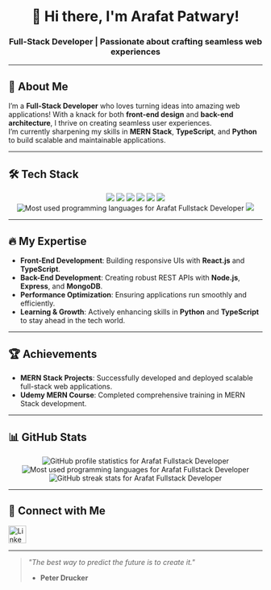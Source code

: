 <h1 align="center">👋 Hi there, I'm Arafat Patwary!</h1>
<h3 align="center">Full-Stack Developer | Passionate about crafting seamless web experiences</h3>

---

## 🌟 About Me

I’m a **Full-Stack Developer** who loves turning ideas into amazing web applications! With a knack for both **front-end design** and **back-end architecture**, I thrive on creating seamless user experiences.  
I’m currently sharpening my skills in **MERN Stack**, **TypeScript**, and **Python** to build scalable and maintainable applications.

---

## 🛠 Tech Stack

<div align="center">
  
  <img src="https://img.shields.io/badge/JavaScript-F7DF1E?style=for-the-badge&logo=javascript&logoColor=black" />
  <img src="https://img.shields.io/badge/TypeScript-3178C6?style=for-the-badge&logo=typescript&logoColor=white" />
  <img src="https://img.shields.io/badge/React-61DAFB?style=for-the-badge&logo=react&logoColor=black" />
  <img src="https://img.shields.io/badge/Node.js-339933?style=for-the-badge&logo=node.js&logoColor=white" />
  <img src="https://img.shields.io/badge/MongoDB-47A248?style=for-the-badge&logo=mongodb&logoColor=white" />
  <img src="https://img.shields.io/badge/Firebase-FFCA28?style=for-the-badge&logo=firebase&logoColor=black" />
  <img src="https://github-readme-stats.vercel.app/api/top-langs/?username=arafat-fullstackdev&layout=compact&theme=tokyonight&hide=css,html" 
     alt="Most used programming languages for Arafat Fullstack Developer">

  
  <!-- <img src="https://img.shields.io/badge/Python-3776AB?style=for-the-badge&logo=python&logoColor=white" />  -->
  <img src="https://img.shields.io/badge/C++-00599C?style=for-the-badge&logo=c%2B%2B&logoColor=white" />
</div>

---

## 🔥 My Expertise

- **Front-End Development**: Building responsive UIs with **React.js** and **TypeScript**.
- **Back-End Development**: Creating robust REST APIs with **Node.js**, **Express**, and **MongoDB**.
- **Performance Optimization**: Ensuring applications run smoothly and efficiently.
- **Learning & Growth**: Actively enhancing skills in **Python** and **TypeScript** to stay ahead in the tech world.

---

## 🏆 Achievements

- **MERN Stack Projects**: Successfully developed and deployed scalable full-stack web applications.
- **Udemy MERN Course**: Completed comprehensive training in MERN Stack development.

---

## 📊 GitHub Stats

<div align="center">
  <img src="https://github-readme-stats.vercel.app/api?username=arafat-fullstackdev&show_icons=true&theme=tokyonight" 
       alt="GitHub profile statistics for Arafat Fullstack Developer">
  <img src="https://github-readme-stats.vercel.app/api/top-langs/?username=arafat-fullstackdev&layout=compact&theme=tokyonight&hide=css" 
       alt="Most used programming languages for Arafat Fullstack Developer">
  <img src="https://streak-stats.demolab.com?user=arafat-fullstackdev&theme=tokyonight" 
       alt="GitHub streak stats for Arafat Fullstack Developer">
</div>


---

## 📧 Connect with Me

<div align="left">
  <a href="https://www.linkedin.com/in/arafat-patwary-hg7hew087lhj/?_l=en_US" target="_blank">
    <img src="https://img.shields.io/static/v1?message=LinkedIn&logo=linkedin&label=&color=0077B5&logoColor=white&labelColor=&style=for-the-badge" height="35" alt="LinkedIn logo" />
  </a>
</div>

---

> *"The best way to predict the future is to create it."*  
> - **Peter Drucker**
